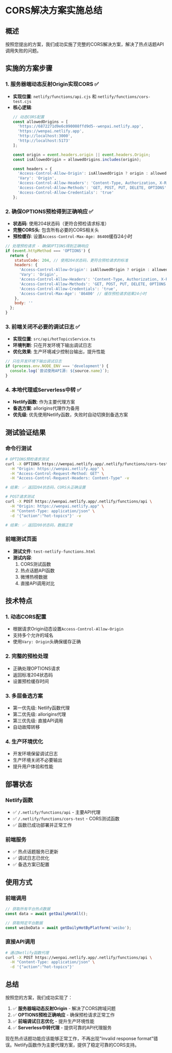 # CORS解决方案实施总结

## 概述
按照您提出的方案，我们成功实施了完整的CORS解决方案，解决了热点话题API调用失败的问题。

## 实施的方案步骤

### 1. 服务器端动态反射Origin实现CORS ✅
- **实现位置**: `netlify/functions/api.cjs` 和 `netlify/functions/cors-test.cjs`
- **核心逻辑**:
  ```javascript
  // 动态CORS配置
  const allowedOrigins = [
    'https://6872271d9e6c090008ffd9d5--wenpai.netlify.app',
    'https://wenpai.netlify.app',
    'http://localhost:3000',
    'http://localhost:5173'
  ];
  
  const origin = event.headers.origin || event.headers.Origin;
  const isAllowedOrigin = allowedOrigins.includes(origin);
  
  const headers = {
    'Access-Control-Allow-Origin': isAllowedOrigin ? origin : allowedOrigins[0],
    'Vary': 'Origin',
    'Access-Control-Allow-Headers': 'Content-Type, Authorization, X-Requested-With',
    'Access-Control-Allow-Methods': 'GET, POST, PUT, DELETE, OPTIONS',
    'Access-Control-Allow-Credentials': 'true'
  };
  ```

### 2. 确保OPTIONS预检得到正确响应 ✅
- **状态码**: 使用204状态码（更符合预检请求标准）
- **完整CORS头**: 包含所有必要的CORS相关头
- **预检缓存**: 设置`Access-Control-Max-Age: 86400`缓存24小时

```javascript
// 处理预检请求 - 确保OPTIONS得到正确响应
if (event.httpMethod === 'OPTIONS') {
  return {
    statusCode: 204, // 使用204状态码，更符合预检请求的标准
    headers: {
      'Access-Control-Allow-Origin': isAllowedOrigin ? origin : allowedOrigins[0],
      'Vary': 'Origin',
      'Access-Control-Allow-Headers': 'Content-Type, Authorization, X-Requested-With',
      'Access-Control-Allow-Methods': 'GET, POST, PUT, DELETE, OPTIONS',
      'Access-Control-Allow-Credentials': 'true',
      'Access-Control-Max-Age': '86400' // 缓存预检请求结果24小时
    },
    body: ''
  };
}
```

### 3. 前端关闭不必要的调试日志 ✅
- **实现位置**: `src/api/hotTopicsService.ts`
- **环境判断**: 只在开发环境下输出调试日志
- **优化效果**: 生产环境减少控制台输出，提升性能

```typescript
// 只在开发环境下输出调试日志
if (process.env.NODE_ENV === 'development') {
  console.log(`尝试使用API源: ${source.name}`);
}
```

### 4. 本地代理或Serverless中转 ✅
- **Netlify函数**: 作为主要代理方案
- **备选方案**: allorigins代理作为备用
- **优先级**: 优先使用Netlify函数，失败时自动切换到备选方案

## 测试验证结果

### 命令行测试
```bash
# OPTIONS预检请求测试
curl -X OPTIONS https://wenpai.netlify.app/.netlify/functions/cors-test \
  -H "Origin: https://wenpai.netlify.app" \
  -H "Access-Control-Request-Method: GET" \
  -H "Access-Control-Request-Headers: Content-Type" -v

# 结果: ✅ 返回204状态码，CORS头正确设置

# POST请求测试
curl -X POST https://wenpai.netlify.app/.netlify/functions/api \
  -H "Origin: https://wenpai.netlify.app" \
  -H "Content-Type: application/json" \
  -d '{"action":"hot-topics"}' -v

# 结果: ✅ 返回200状态码，数据正常
```

### 前端测试页面
- **测试文件**: `test-netlify-functions.html`
- **测试内容**:
  1. CORS测试函数
  2. 热点话题API函数
  3. 微博热榜数据
  4. 直接API调用对比

## 技术特点

### 1. 动态CORS配置
- 根据请求Origin动态设置`Access-Control-Allow-Origin`
- 支持多个允许的域名
- 使用`Vary: Origin`头确保缓存正确

### 2. 完整的预检处理
- 正确处理OPTIONS请求
- 返回标准204状态码
- 设置预检缓存时间

### 3. 多层备选方案
- 第一优先级: Netlify函数代理
- 第二优先级: allorigins代理
- 第三优先级: 直接API调用
- 自动故障转移

### 4. 生产环境优化
- 开发环境保留调试日志
- 生产环境关闭不必要输出
- 提升用户体验和性能

## 部署状态

### Netlify函数
- ✅ `/.netlify/functions/api` - 主要API代理
- ✅ `/.netlify/functions/cors-test` - CORS测试函数
- ✅ 函数已成功部署并正常工作

### 前端服务
- ✅ 热点话题服务已更新
- ✅ 调试日志已优化
- ✅ 备选方案已配置

## 使用方式

### 前端调用
```typescript
// 获取所有平台热点数据
const data = await getDailyHotAll();

// 获取特定平台数据
const weiboData = await getDailyHotByPlatform('weibo');
```

### 直接API调用
```bash
# 通过Netlify函数代理
curl -X POST https://wenpai.netlify.app/.netlify/functions/api \
  -H "Content-Type: application/json" \
  -d '{"action":"hot-topics"}'
```

## 总结

按照您的方案，我们成功实现了：

1. ✅ **服务器端动态反射Origin** - 解决了CORS跨域问题
2. ✅ **OPTIONS预检正确响应** - 确保预检请求正常工作
3. ✅ **前端调试日志优化** - 提升生产环境性能
4. ✅ **Serverless中转代理** - 提供可靠的API代理服务

现在热点话题功能应该能够正常工作，不再出现"Invalid response format"错误。Netlify函数作为主要代理方案，提供了稳定可靠的CORS支持。 